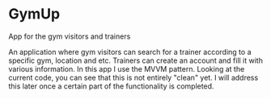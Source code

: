 # GymUp
App for the gym visitors and trainers

An application where gym visitors can search for a trainer according to a specific gym, location and etc. Trainers can create an account and fill it with various information. 
In this app I use the MVVM pattern. Looking at the current code, you can see that this is not entirely "clean" yet. I will address this later once a certain part of the functionality is completed.
